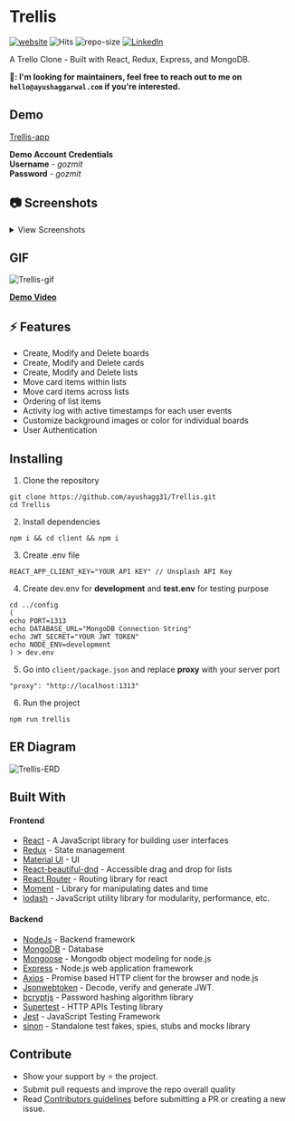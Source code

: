 # Trellis
[![website](https://img.shields.io/badge/website-up-%2338B2AC)](https://trellis-app.herokuapp.com/)
![Hits](https://hitcounter.pythonanywhere.com/count/tag.svg?url=https%3A%2F%2Fgithub.com%2Fayushagg31%2FTrellis)
![repo-size](https://img.shields.io/github/repo-size/ayushagg31/Trellis)
[![LinkedIn](https://img.shields.io/badge/linkedin-connect-blue)](https://www.linkedin.com/in/ayush-aggarwal-b13a92120/)


A Trello Clone - Built with React, Redux, Express, and MongoDB. 

**📢: I'm looking for maintainers, feel free to reach out to me on `hello@ayushaggarwal.com` if you're interested.**



## Demo
[Trellis-app](https://trellis-app.herokuapp.com/)  

**Demo Account Credentials** <br/>
**Username** - *gozmit* <br/>
**Password** - *gozmit*

## 📷 Screenshots
<details>
<summary>View Screenshots</summary>
 
**Login**
![Login](../master/images/Trellis-Login.png)
**Register**
![Register](../master/images/Trellis-Register.png)
**Home**
![Home](../master/images/Trellis-board1.png)
**Create Board**
![Create Board](../master/images/Trellis-board2.png)
**Trellis**
![Trellis Board](../master/images/Trellis.png)
 
</details>

 ## GIF
![Trellis-gif](../master/images/Trellis.gif)

[**Demo Video**](https://drive.google.com/file/d/1eP41BKh8LLL7ScSnhGlSd3FJRKXazva3/view)


## ⚡ Features
- Create, Modify and Delete boards
- Create, Modify and Delete cards
- Create, Modify and Delete lists
- Move card items within lists
- Move card items across lists
- Ordering of list items
- Activity log with active timestamps for each user events
- Customize background images or color for individual boards
- User Authentication

## Installing
1. Clone the repository
```
git clone https://github.com/ayushagg31/Trellis.git
cd Trellis
```
2. Install dependencies
```
npm i && cd client && npm i
```
3. Create .env file 
```
REACT_APP_CLIENT_KEY="YOUR API KEY" // Unsplash API Key
```
4. Create dev.env for **development** and **test.env** for testing purpose  
```
cd ../config
(
echo PORT=1313
echo DATABASE_URL="MongoDB Connection String"
echo JWT_SECRET="YOUR JWT TOKEN"
echo NODE_ENV=development
) > dev.env
```
5. Go into ```client/package.json``` and replace **proxy** with your server port 
```
"proxy": "http://localhost:1313"
```
6. Run the project
```
npm run trellis
```

## ER Diagram
![Trellis-ERD](../master/ERD.png)


## Built With
#### Frontend 
- [React](https://reactjs.org/) -  A JavaScript library for building user interfaces
- [Redux](https://redux.js.org/) - State management
- [Material UI](https://material-ui.com/) - UI
- [React-beautiful-dnd](https://github.com/atlassian/react-beautiful-dnd) - Accessible drag and drop for lists
- [React Router](https://reactrouter.com/) - Routing library for react
- [Moment](https://momentjs.com/) - Library for manipulating dates and time 
- [lodash](https://lodash.com/) - JavaScript utility library for modularity, performance, etc.
#### Backend 
- [NodeJs](https://nodejs.org/en/) - Backend framework
- [MongoDB](https://www.mongodb.com/) - Database
- [Mongoose](https://mongoosejs.com/) - Mongodb object modeling for node.js
- [Express](https://expressjs.com/) -  Node.js web application framework
- [Axios](https://github.com/axios/axios) - Promise based HTTP client for the browser and node.js
- [Jsonwebtoken](https://jwt.io/) - Decode, verify and generate JWT.
- [bcryptjs](https://www.npmjs.com/package/bcryptjs) - Password hashing algorithm library
- [Supertest](https://www.npmjs.com/package/supertest) - HTTP APIs Testing library
- [Jest](https://jestjs.io/) - JavaScript Testing Framework
- [sinon](https://sinonjs.org/) - Standalone test fakes, spies, stubs and mocks library

## Contribute
- Show your support by ⭐ the project.
- Submit pull requests and improve the repo overall quality
- Read [Contributors guidelines](https://github.com/ayushagg31/Trellis/blob/master/CONTRIBUTING.md) before submitting a PR or creating a new issue.

